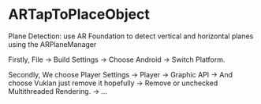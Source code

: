 # ARTapToPlaceObject

Plane Detection: use AR Foundation to detect vertical and horizontal planes using the ARPlaneManager 

Firstly, File -> Build Settings -> Choose Android -> Switch Platform. 

Secondly, We choose Player Settings -> Player -> Graphic API -> And choose Vuklan just remove it hopefully -> Remove or unchecked Multithreaded Rendering. -> ...


